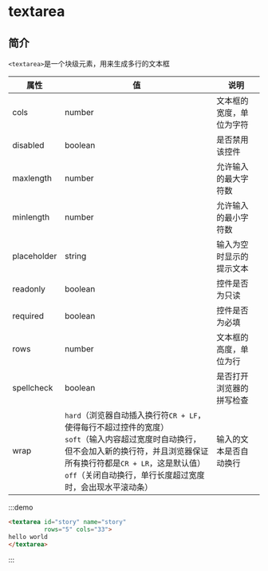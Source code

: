 # textarea

## 简介

`<textarea>`是一个块级元素，用来生成多行的文本框

| 属性        | 值                                                           | 说明                     |
| ----------- | ------------------------------------------------------------ | ------------------------ |
| cols        | number                                                       | 文本框的宽度，单位为字符 |
| disabled    | boolean                                                      | 是否禁用该控件           |
| maxlength   | number                                                       | 允许输入的最大字符数     |
| minlength   | number                                                       | 允许输入的最小字符数     |
| placeholder | string                                                       | 输入为空时显示的提示文本 |
| readonly    | boolean                                                      | 控件是否为只读           |
| required    | boolean                                                      | 控件是否为必填           |
| rows        | number                                                       | 文本框的高度，单位为行   |
| spellcheck  | boolean                                                      | 是否打开浏览器的拼写检查 |
| wrap        | `hard`（浏览器自动插入换行符`CR + LF`，使得每行不超过控件的宽度）<br />`soft`（输入内容超过宽度时自动换行，但不会加入新的换行符，并且浏览器保证所有换行符都是`CR + LR`，这是默认值）<br />`off`（关闭自动换行，单行长度超过宽度时，会出现水平滚动条） | 输入的文本是否自动换行   |

:::demo

```html
<textarea id="story" name="story"
          rows="5" cols="33">
hello world
</textarea>
```

:::
